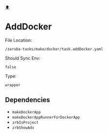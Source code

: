 [⬆️](./README.md)

# AddDocker

File Location:

    /zaruba-tasks/make/docker/task.addDocker.yaml

Should Sync Env:

    false

Type:

    wrapper


## Dependencies

* `makeDockerApp`
* `makeDockerAppRunnerForDockerApp`
* `zrbIsProject`
* `zrbShowAdv`